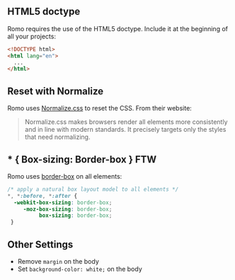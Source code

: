 ## HTML5 doctype

Romo requires the use of the HTML5 doctype. Include it at the beginning of all your projects:

```html
<!DOCTYPE html>
<html lang="en">
  ...
</html>
```

## Reset with Normalize

Romo uses <a href="http://necolas.github.io/normalize.css/" target="_blank">Normalize.css</a> to reset the CSS.  From their website:

> Normalize.css makes browsers render all elements more consistently and in line with modern standards. It precisely targets only the styles that need normalizing.

## * { Box-sizing: Border-box } FTW

Romo uses <a href="http://www.paulirish.com/2012/box-sizing-border-box-ftw/" target="_blank">border-box</a> on all elements:

```css
/* apply a natural box layout model to all elements */
*, *:before, *:after {
  -webkit-box-sizing: border-box;
     -moz-box-sizing: border-box;
          box-sizing: border-box;
 }
```

## Other Settings

* Remove `margin` on the body
* Set `background-color: white;` on the body
